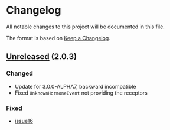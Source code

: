 # Changelog
<!-- Uses format from https://github.com/olivierlacan/keep-a-changelog/blob/master/CHANGELOG.md -->
All notable changes to this project will be documented in this file.

The format is based on [Keep a Changelog](http://keepachangelog.com/en/1.0.0/).

## [Unreleased] (2.0.3)
### Changed
- Update for 3.0.0-ALPHA7, backward incompatible
- Fixed `UnknownHormoneEvent` not providing the receptors

### Fixed
- [issue16]

[Unreleased]: https://github.com/LegendOfMCPE/Hormones/compare/HEAD...HEAD
[issue16]: https://github.com/LegendOfMCPE/Hormones/issues/16
